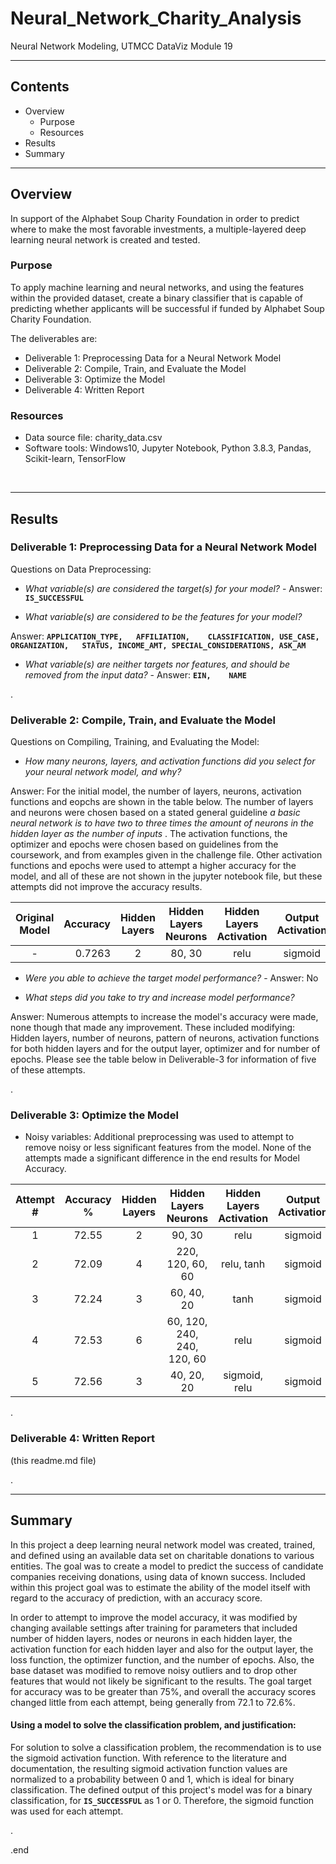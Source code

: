 # Neural_Network_Charity_Analysis
Neural Network Modeling, UTMCC DataViz Module 19

---

## Contents 
  * Overview
    - Purpose
    - Resources
  * Results
  * Summary
 

---  

## Overview 
  
  In support of the Alphabet Soup Charity Foundation in order to predict where to make the most favorable investments, a multiple-layered deep learning neural network is created and tested. 

   ### Purpose
   To apply machine learning and neural networks, and using the features within the provided dataset, create a binary classifier that is capable of predicting whether applicants will be successful if funded by Alphabet Soup Charity Foundation. 
  
   The deliverables are: 
   - Deliverable 1: Preprocessing Data for a Neural Network Model
   - Deliverable 2: Compile, Train, and Evaluate the Model
   - Deliverable 3: Optimize the Model
   - Deliverable 4: Written Report 
  
   
  
   ### Resources
  * Data source file: charity_data.csv
  * Software tools: Windows10, Jupyter Notebook, Python 3.8.3, Pandas, Scikit-learn, TensorFlow
  
<br>

--- 

## Results


### Deliverable 1: Preprocessing Data for a Neural Network Model



Questions on Data Preprocessing:

- *What variable(s) are considered the target(s) for your model?*  - Answer: **`IS_SUCCESSFUL`**

- *What variable(s) are considered to be the features for your model?*

 Answer: **`APPLICATION_TYPE,	AFFILIATION,	CLASSIFICATION,	USE_CASE,	ORGANIZATION,	STATUS,	INCOME_AMT,	SPECIAL_CONSIDERATIONS,	ASK_AM`**


- *What variable(s) are neither targets nor features, and should be removed from the input data?*  - Answer: **`EIN,	NAME`**

.

### Deliverable 2: Compile, Train, and Evaluate the Model



Questions on Compiling, Training, and Evaluating the Model:
- *How many neurons, layers, and activation functions did you select for your neural network model, and why?*

 Answer: For the initial model, the number of layers, neurons, activation functions and eopchs are shown in the table below. The number of layers and neurons were chosen based on a stated general guideline *a basic neural network is to have two to three times the amount of neurons in the hidden layer as the number of inputs* . The activation functions, the optimizer and epochs were chosen based on guidelines from the coursework, and from examples given in the challenge file. Other activation functions and epochs were used to attempt a higher accuracy for the model, and all of these are not shown in the jupyter notebook file, but these attempts did not improve the accuracy results. 


| Original<br>Model | Accuracy | Hidden Layers | Hidden Layers Neurons |  Hidden Layers Activation | Output Activation | Optimizer | Epochs |
| :---: | ---: | :---: | :---: | :---: | :---: | :---: | :---: |
| - | 0.7263 | 2 | 80, 30 | relu | sigmoid | Adam | 50 |


- *Were you able to achieve the target model performance?*  - Answer: No


- *What steps did you take to try and increase model performance?*

 Answer: Numerous attempts to increase the model's accuracy were made, none though that made any improvement. These included modifying: Hidden layers, number of neurons, pattern of neurons, activation functions for both hidden layers and for the output layer, optimizer and for number of epochs. Please see the table below in Deliverable-3 for information of five of these attempts. 

.

### Deliverable 3: Optimize the Model


- Noisy variables: Additional preprocessing was used to attempt to remove noisy or less significant features from the model. None of the attempts made a significant difference in the end results for Model Accuracy. 


| Attempt # | Accuracy<br>% | Hidden Layers | Hidden Layers Neurons |  Hidden Layers Activation | Output Activation | Optimizer | Epochs |
| :---: | :---: | :---: | :---: | :---: | :---: | :---: | :---: |
| 1 | 72.55 | 2 | 90, 30 | relu | sigmoid | Adam | 50 |
| 2 | 72.09 | 4 | 220, 120, 60, 60 | relu, tanh | sigmoid | Adam | 300 |
| 3 | 72.24 | 3 | 60, 40, 20 | tanh | sigmoid | Adam | 50 |
| 4 | 72.53 | 6 | 60, 120, 240, 240, 120, 60 | relu | sigmoid | Adam | 400 |
| 5 | 72.56 | 3 | 40, 20, 20 | sigmoid, relu | sigmoid | Adam | 100 |

.

### Deliverable 4: Written Report 
   (this readme.md file)

.

---

## Summary

   In this project a deep learning neural network model was created, trained, and defined using an available data set on charitable donations to various entities. The goal was to create a model to predict the success of candidate companies receiving donations, using data of known success. Included within this project goal was to estimate the ability of the model itself with regard to the accuracy of prediction, with an accuracy score. 
   
   In order to attempt to improve the model accuracy, it was modified by changing available settings after training for parameters that included number of hidden layers, nodes or neurons in each hidden layer, the activation function for each hidden layer and also for the output layer, the loss function, the optimizer function, and the number of epochs. Also, the base dataset was modified to remove noisy outliers and to drop other features that would not likely be significant to the results. 
   The goal target for accuracy was to be greater than 75%, and overall the accuracy scores changed little from each attempt, being generally from 72.1 to 72.6%. 

#### Using a model to solve the classification problem, and justification:

   For solution to solve a classification problem, the recommendation is to use the sigmoid activation function. With reference to the literature and documentation, the resulting sigmoid activation function values are normalized to a probability between 0 and 1, which is ideal for binary classification.  The defined output of this project's model was for a binary classification, for **`IS_SUCCESSFUL`** as 1 or 0. Therefore, the sigmoid function was used for each attempt. 

.

.end

